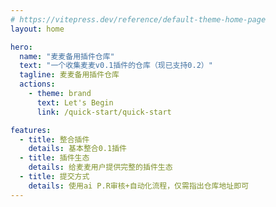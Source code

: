 ```yaml
---
# https://vitepress.dev/reference/default-theme-home-page
layout: home

hero:
  name: "麦麦备用插件仓库"
  text: "一个收集麦麦v0.1插件的仓库（现已支持0.2）"
  tagline: 麦麦备用插件仓库
  actions:
    - theme: brand
      text: Let's Begin
      link: /quick-start/quick-start

features:
  - title: 整合插件
    details: 基本整合0.1插件
  - title: 插件生态
    details: 给麦麦用户提供完整的插件生态
  - title: 提交方式
    details: 使用ai P.R审核+自动化流程，仅需指出仓库地址即可
---
```


